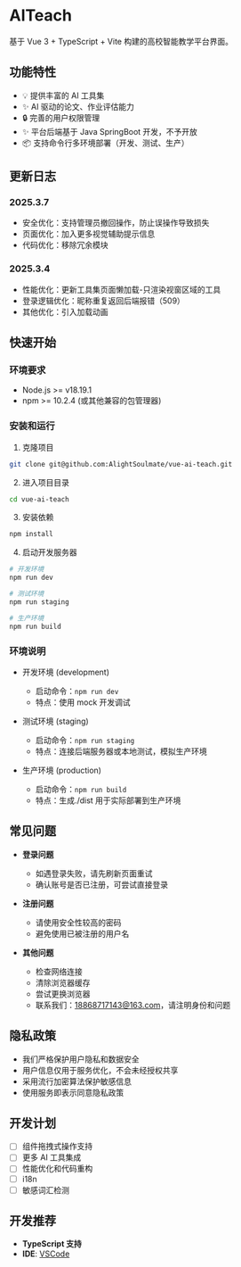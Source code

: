 # AITeach

基于 Vue 3 + TypeScript + Vite 构建的高校智能教学平台界面。

## 功能特性

- 💡 提供丰富的 AI 工具集
- ✨ AI 驱动的论文、作业评估能力
- 🔒 完善的用户权限管理
- ✨ 平台后端基于 Java SpringBoot 开发，不予开放
- 📦 支持命令行多环境部署（开发、测试、生产）

## 更新日志

### 2025.3.7

- 安全优化：支持管理员撤回操作，防止误操作导致损失
- 页面优化：加入更多视觉辅助提示信息
- 代码优化：移除冗余模块

### 2025.3.4

- 性能优化：更新工具集页面懒加载-只渲染视窗区域的工具
- 登录逻辑优化：昵称重复返回后端报错（509）
- 其他优化：引入加载动画

## 快速开始

### 环境要求

- Node.js >= v18.19.1
- npm >= 10.2.4 (或其他兼容的包管理器)

### 安装和运行

1. 克隆项目

```bash
git clone git@github.com:AlightSoulmate/vue-ai-teach.git
```

2. 进入项目目录

```bash
cd vue-ai-teach
```

3. 安装依赖

```bash
npm install
```

4. 启动开发服务器

```bash
# 开发环境
npm run dev

# 测试环境
npm run staging

# 生产环境
npm run build
```

### 环境说明

- 开发环境 (development)

  - 启动命令：`npm run dev`
  - 特点：使用 mock 开发调试

- 测试环境 (staging)

  - 启动命令：`npm run staging`
  - 特点：连接后端服务器或本地测试，模拟生产环境

- 生产环境 (production)
  - 启动命令：`npm run build`
  - 特点：生成./dist 用于实际部署到生产环境

## 常见问题

- **登录问题**

  - 如遇登录失败，请先刷新页面重试
  - 确认账号是否已注册，可尝试直接登录

- **注册问题**

  - 请使用安全性较高的密码
  - 避免使用已被注册的用户名

- **其他问题**
  - 检查网络连接
  - 清除浏览器缓存
  - 尝试更换浏览器
  - 联系我们：18868717143@163.com，请注明身份和问题

## 隐私政策

- 我们严格保护用户隐私和数据安全
- 用户信息仅用于服务优化，不会未经授权共享
- 采用流行加密算法保护敏感信息
- 使用服务即表示同意隐私政策

## 开发计划

- [ ] 组件拖拽式操作支持
- [ ] 更多 AI 工具集成
- [ ] 性能优化和代码重构
- [ ] i18n
- [ ] 敏感词汇检测

## 开发推荐

- **TypeScript 支持**
- **IDE**: [VSCode](https://code.visualstudio.com/)
